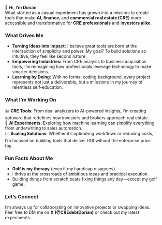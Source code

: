 👋 **Hi, I’m Dorian**  
What started as a casual experiment has grown into a mission: to create tools that make **AI, finance**, and **commercial real estate (CRE)** more accessible and transformative for **CRE professionals** and **investors alike**. 

### **What Drives Me**  
- **Turning Ideas into Impact:** I believe great tools are born at the intersection of simplicity and power. My goal? To build solutions so intuitive, they feel like second nature.  
- **Empowering Industries:** From CRE analysis to business acquisition tools, I’m reimagining how professionals leverage technology to make smarter decisions.  
- **Learning by Doing:** With no formal coding background, every project represents not just a deliverable, but a milestone in my journey of relentless self-education.  

### **What I’m Working On**  
📊 **CRE Tools**: From deal analyzers to AI-powered insights, I’m creating software that redefines how investors and brokers approach real estate.  
🤖 **AI Experiments**: Exploring how machine learning can simplify everything from underwriting to sales automation.  
📈 **Scaling Solutions**: Whether it’s optimizing workflows or reducing costs, I’m focused on building tools that deliver ROI without the enterprise price tag.  

### **Fun Facts About Me**  
- **Golf is my therapy** (even if my handicap disagrees).  
- I thrive at the crossroads of ambitious ideas and practical execution.  
- Building things from scratch beats fixing things any day—except my golf game.  

### **Let’s Connect**  
I’m always up for collaborating on innovative projects or swapping ideas. Feel free to DM me on **X (@CREdebtDorian)** or check out my latest experiments.  

